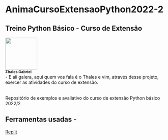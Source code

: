 # AnimaCursoExtensaoPython2022-2

## Treino Python Básico - Curso de Extensão 
<tr>
<a href="https://github.com/thalesgfelix"><img src="https://avatars.githubusercontent.com/u/90735076?s=400&u=61057541b0015aa3c793d7c069540724c23b73d0&v=4" width="100px;" alt=""/><br /><sub><b>Thales Gabriel</b></sub></a><br /> <b> </b>


<table>
<tr>- E aii galera, aqui quem vos fala é o Thales e vim, através desse projeto, exercer as atividades do curso de extensão.
<table>
Repositório de exemplos e avaliativo do curso de extensão Python básico 2022/2

## Ferramentas usadas -
  
[Replit](https://replit.com/)
